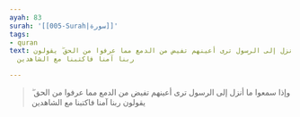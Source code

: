 ```yaml
---
ayah: 83
surah: '[[005-Surah|سورة]]'
tags:
- quran
text: وإذا سمعوا ما أنزل إلى الرسول ترى أعينهم تفيض من الدمع مما عرفوا من الحق ۖ يقولون
  ربنا آمنا فاكتبنا مع الشاهدين

---
```

> وإذا سمعوا ما أنزل إلى الرسول ترى أعينهم تفيض من الدمع مما عرفوا من الحق ۖ يقولون ربنا آمنا فاكتبنا مع الشاهدين
